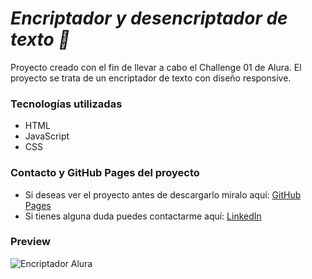 <h1><em>Encriptador y desencriptador de texto 🔏</em></h1>

Proyecto creado con el fin de llevar a cabo el Challenge 01 de Alura. 
El proyecto se trata de un encriptador de texto con diseño responsive.

<h3>Tecnologías utilizadas</h3>

<ul>
  <li>HTML</li>
  <li>JavaScript</li>
  <li>CSS</li>
</ul>  

<h3>Contacto y GitHub Pages del proyecto</h3>



<ul>
  <li>Si deseas ver el proyecto antes de descargarlo miralo aquí: <a href= "https://agustin475.github.io/Challenge-Oracle-Decoder/" >GitHub Pages</a></li>
  <li>Si tienes alguna duda puedes contactarme aquí: <a href="https://www.linkedin.com/in/agustin-sanchez/">LinkedIn</a></li>
</ul>

<h3>Preview</h3>

![Encriptador Alura](https://user-images.githubusercontent.com/114935382/213092130-49674d08-1aa5-42eb-96c1-876278ca2104.JPG)
